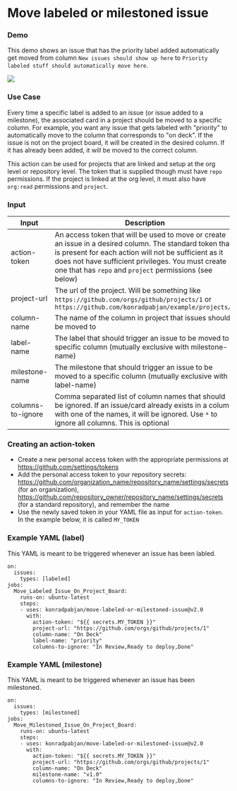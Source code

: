 # Move labeled or milestoned issue

### Demo

This demo shows an issue that has the priority label added automatically get moved from column `New issues should show up here` to `Priority labeled stuff should automatically move here`.

![](demo.gif)

### Use Case

Every time a specific label is added to an issue (or issue added to a milestone), the associated card in a project should be moved to a specific column. For example, you want any issue that gets labeled with "priority" to automatically move to the column that corresponds to "on deck". If the issue is not on the project board, it will be created in the desired column. If it has already been added, it will be moved to the correct column.

This action can be used for projects that are linked and setup at the org level or repository level. The token that is supplied though must have `repo` permissions. If the project is linked at the org level, it must also have `org:read` permissions and `project`.

### Input

| Input             | Description                                                                                                                                                                                                                                                                      |
| ----------------- | -------------------------------------------------------------------------------------------------------------------------------------------------------------------------------------------------------------------------------------------------------------------------------- |
| action-token      | An access token that will be used to move or create an issue in a desired column. The standard token that is present for each action will not be sufficient as it does not have sufficient privileges. You must create one that has `repo` and `project` permissions (see below) |
| project-url       | The url of the project. Will be something like `https://github.com/orgs/github/projects/1` or `https://github.com/konradpabjan/example/projects/1`                                                                                                                               |
| column-name       | The name of the column in project that issues should be moved to                                                                                                                                                                                                                 |
| label-name        | The label that should trigger an issue to be moved to a specific column (mutually exclusive with milestone-name)                                                                                                                                                                 |
| milestone-name    | The milestone that should trigger an issue to be moved to a specific column (mutually exclusive with label-name)                                                                                                                                                                 |
| columns-to-ignore | Comma separated list of column names that should be ignored. If an issue/card already exists in a column with one of the names, it will be ignored. Use `*` to ignore all columns. This is optional                                                                              |

### Creating an action-token

- Create a new personal access token with the appropriate permissions at https://github.com/settings/tokens
- Add the personal access token to your repository secrets: https://github.com/organization_name/repository_name/settings/secrets (for an organization), https://github.com/repository_owner/repository_name/settings/secrets (for a standard repository), and remember the name
- Use the newly saved token in your YAML file as input for `action-token`. In the example below, it is called `MY_TOKEN`

### Example YAML (label)

This YAML is meant to be triggered whenever an issue has been labled.

```
on:
  issues:
    types: [labeled]
jobs:
  Move_Labeled_Issue_On_Project_Board:
    runs-on: ubuntu-latest
    steps:
    - uses: konradpabjan/move-labeled-or-milestoned-issue@v2.0
      with:
        action-token: "${{ secrets.MY_TOKEN }}"
        project-url: "https://github.com/orgs/github/projects/1"
        column-name: "On Deck"
        label-name: "priority"
        columns-to-ignore: "In Review,Ready to deploy,Done"
```

### Example YAML (milestone)

This YAML is meant to be triggered whenever an issue has been milestoned.

```
on:
  issues:
    types: [milestoned]
jobs:
  Move_Milestoned_Issue_On_Project_Board:
    runs-on: ubuntu-latest
    steps:
    - uses: konradpabjan/move-labeled-or-milestoned-issue@v2.0
      with:
        action-token: "${{ secrets.MY_TOKEN }}"
        project-url: "https://github.com/orgs/github/projects/1"
        column-name: "On Deck"
        milestone-name: "v1.0"
        columns-to-ignore: "In Review,Ready to deploy,Done"
```
